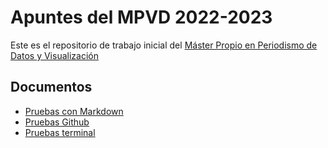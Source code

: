 # Apuntes del MPVD 2022-2023
Este es el repositorio de trabajo inicial del [Máster Propio en Periodismo de Datos y Visualización](https://mpvd.es/)
## Documentos
- [Pruebas con Markdown](pruebas-markdown.md)
- [Pruebas Github](pruebas-github.md)
- [Pruebas terminal](pruebas-terminal.md)
